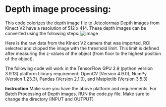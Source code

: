 # Depth image processing:
This code colorizes the depth image file to Jetcolormap
Depth images from Kinect V2 have a resolution of 512 x 414. These depth images can be converted using the following steps: 
![image](https://github.com/towfiq2062/depth-coloredimages/assets/66333754/82263efa-5dfb-4edb-87e5-227896bc5421)

Here is the raw data from the Kinect V2 camera that was imported, ROI selected and clipped the image with the threshold limit. This limit is defined after measuring the z-values of the object (from floor to the highest position of the object).

The following code will work in the TensorFlow GPU 2.9 (python version 3.9.13) platform
Library requirement: OpenCV (Version 4.9.0), NumPy (Version 1.23.3), Pandas (Version 2.1.0), and Matplotlib (Version 3.5.3) 


**Instruction**
Make sure you have the above platform and requirements.
For Batch Processing of Depth images. RUN the code.py file. Make sure to change the directory (INPUT and OUTPUT)
